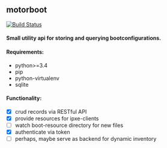 ## motorboot
[![Build Status](https://travis-ci.org/joppich/motorboot.svg?branch=master)](https://travis-ci.org/joppich/motorboot)

#### Small utility api for storing and querying bootconfigurations.

#### Requirements:

* python>=3.4
* pip
* python-virtualenv
* sqlite

#### Functionality:

- [x] crud records via RESTful API
- [x] provide resources for ipxe-clients
- [ ] watch boot-resource directory for new files
- [x] authenticate via token
- [ ] perhaps, maybe serve as backend for dynamic inventory
